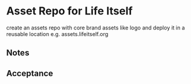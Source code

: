 # Asset Repo for Life Itself

create an assets repo with core brand assets like logo and deploy it in a reusable location e.g. assets.lifeitself.org

## Notes




## Acceptance

